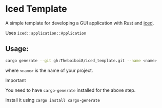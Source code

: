 # Iced Template
A simple template for developing a GUI application with Rust and [iced](https://iced.rs).

Uses `iced::application::Application`
## Usage:
```bash
cargo generate --git gh:Theboiboi8/iced_template.git --name <name>
```

where `<name>` is the name of your project.

> [!IMPORTANT]
> You need to have `cargo-generate` installed for the above step.
> 
> Install it using `cargo install cargo-generate`

